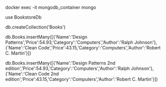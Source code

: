 docker exec -it mongodb_container mongo

use BookstoreDb

db.createCollection('Books')

db.Books.insertMany([{'Name':'Design Patterns','Price':54.93,'Category':'Computers','Author':'Ralph Johnson'}, {'Name':'Clean Code','Price':43.15,'Category':'Computers','Author':'Robert C. Martin'}])

db.Books.insertMany([{'Name':'Design Patterns 2nd edition','Price':54.93,'Category':'Computers','Author':'Ralph Johnson'}, {'Name':'Clean Code 2nd edition','Price':43.15,'Category':'Computers','Author':'Robert C. Martin'}])
